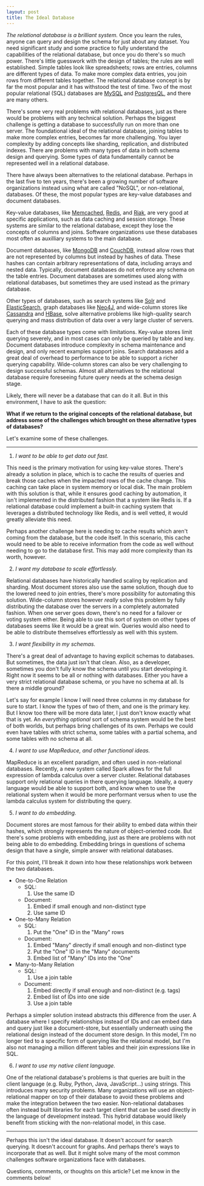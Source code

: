 ```yaml
---
layout: post
title: The Ideal Database
---
```


_The relational database is a brilliant system._ Once you learn the rules, anyone can query and design the schema for just about any dataset. You need significant study and some practice to fully understand the capabilities of the relational database, but once you do there's so much power. There's little guesswork with the design of tables; the rules are well established. Simple tables look like spreadsheets; rows are entries, columns are different types of data. To make more complex data entries, you join rows from different tables together. The relational database concept is by far the most popular and it has withstood the test of time. Two of the most popular relational (SQL) databases are [MySQL](http://www.mysql.com/) and [PostgresQL](http://www.postgresql.org/), and there are many others.

There's some very real problems with relational databases, just as there would be problems with any technical solution. Perhaps the biggest challenge is getting a database to successfully run on more than one server. The foundational ideal of the relational database, joining tables to make more complex entries, becomes far more challenging. You layer complexity by adding concepts like sharding, replication, and distributed indexes. There are problems with many types of data in both schema design and querying. Some types of data fundamentally cannot be represented well in a relational database.

There have always been alternatives to the relational database. Perhaps in the last five to ten years, there's been a growing number of software organizations instead using what are called "NoSQL", or non-relational, databases. Of these, the most popular types are key-value databases and document databases.

Key-value databases, like [Memcached](http://memcached.org/), [Redis](http://redis.io/), and [Riak](http://basho.com/riak/), are very good at specific applications, such as data caching and session storage. These systems are similar to the relational database, except they lose the concepts of columns and joins. Software organizations use these databases most often as auxilliary systems to the main database.

Document databases, like [MongoDB](http://www.mongodb.org/) and [CouchDB](http://couchdb.apache.org/), instead allow rows that are not represented by columns but instead by hashes of data. These hashes can contain arbitrary representations of data, including arrays and nested data. Typically, document databases do not enforce any schema on the table entries. Document databases are sometimes used along with relational databases, but sometimes they are used instead as the primary database.

Other types of databases, such as search systems like [Solr](http://lucene.apache.org/solr/) and [ElasticSearch](http://www.elasticsearch.org/), graph databases like [Neo4J](http://www.neo4j.org/), and wide-column stores like [Cassandra](http://cassandra.apache.org/) and [HBase](http://hbase.apache.org/), solve alternative problems like high-quality search querying and mass distribution of data over a very large cluster of servers.

Each of these database types come with limitations. Key-value stores limit querying severely, and in most cases can only be queried by table and key. Document databases introduce complexity in schema maintenance and design, and only recent examples support joins. Search databases add a great deal of overhead to performance to be able to support a richer querying capability. Wide-column stores can also be very challenging to design successful schemas. Almost all alternatives to the relational database require foreseeing future query needs at the schema design stage.

Likely, there will never be a database that can do it all. But in this environment, I have to ask the question:

**What if we return to the original concepts of the relational database, but address some of the challenges which brought on these alternative types of databases?**

Let's examine some of these challenges.

-----

1) _I want to be able to get data out fast._

This need is the primary motivation for using key-value stores. There's already a solution in place, which is to cache the results of queries and break those caches when the impacted rows of the cache change. This caching can take place in system memory or local disk. The main problem with this solution is that, while it ensures good caching by automation, it isn't implemented in the distributed fashion that a system like Redis is. If a relational database could implement a built-in caching system that leverages a distributed technology like Redis, and is well vetted, it would greatly alleviate this need.

Perhaps another challenge here is needing to cache results which aren't coming from the database, but the code itself. In this scenario, this cache would need to be able to receive information from the code as well without needing to go to the database first. This may add more complexity than its worth, however.

2) _I want my database to scale effortlessly._

Relational databases have historically handled scaling by replication and sharding. Most document stores also use the same solution, though due to the lowered need to join entries, there's more possibility for automating this solution. Wide-column stores however _really_ solve this problem by fully distributing the database over the servers in a completely automated fashion. When one server goes down, there's no need for a failover or voting system either. Being able to use this sort of system on other types of databases seems like it would be a great win. Queries would also need to be able to distribute themselves effortlessly as well with this system.

3) _I want flexibility in my schemas._

There's a great deal of advantage to having explicit schemas to databases. But sometimes, the data just isn't that clean. Also, as a developer, sometimes you don't fully know the schema until you start developing it. Right now it seems to be all or nothing with databases. Either you have a very strict relational database schema, or you have no schema at all. Is there a middle ground?

Let's say for example I know I will need three columns in my database for sure to start. I know the types of two of them, and one is the primary key. But I know too there will be more data later, I just don't know exactly what that is yet. An _everything optional_ sort of schema system would be the best of both worlds, but perhaps bring challenges of its own. Perhaps we could even have tables with strict schema, some tables with a partial schema, and some tables with no schema at all.

4) _I want to use MapReduce, and other functional ideas._

MapReduce is an excellent paradigm, and often used in non-relational databases. Recently, a new system called Spark allows for the full expression of lambda calculus over a server cluster. Relational databases support only relational queries in there querying language. Ideally, a query language would be able to support both, and know when to use the relational system when it would be more performant versus when to use the lambda calculus system for distributing the query.

5) _I want to do embedding._

Document stores are most famous for their ability to embed data within their hashes, which strongly represents the nature of object-oriented code. But there's some problems with embedding, just as there are problems with not being able to do embedding. Embedding brings in questions of schema design that have a single, simple answer with relational databases.

For this point, I'll break it down into how these relationships work between the two databases.

- One-to-One Relation
    - SQL:
        1. Use the same ID
    - Document:
        1. Embed if small enough and non-distinct type
        2. Use same ID
- One-to-Many Relation
    - SQL:
        1. Put the "One" ID in the "Many" rows
    - Document:
        1. Embed "Many" directly if small enough and non-distinct type
        2. Put the "One" ID in the "Many" documents
        3. Embed list of "Many" IDs into the "One"
- Many-to-Many Relation
    - SQL:
        1. Use a join table
    - Document:
        1. Embed directly if small enough and non-distinct (e.g. tags)
        2. Embed list of IDs into one side
        3. Use a join table

Perhaps a simpler solution instead abstracts this difference from the user. A database where I specify relationships instead of IDs and can embed data and query just like a document-store, but essentially underneath using the relational design instead of the document store design. In this model, I'm no longer tied to a specific form of querying like the relational model, but I'm also not managing a million different tables and their join expressions like in SQL.

6) _I want to use my native client language._

One of the relational database's problems is that queries are built in the client language (e.g. Ruby, Python, Java, JavaScript...) using strings. This introduces many security problems. Many organizations will use an object-relational mapper on top of their database to avoid these problems and make the integration between the two easier. Non-relational databases often instead built libraries for each target client that can be used directly in the language of development instead. This hybrid database would likely benefit from sticking with the non-relational model, in this case.

-----

Perhaps this isn't the ideal database. It doesn't account for search querying. It doesn't account for graphs. And perhaps there's ways to incorporate that as well. But it might solve many of the most common challenges software organizations face with databases.

Questions, comments, or thoughts on this article? Let me know in the comments below!

